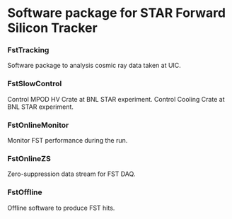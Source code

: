 # Software package for STAR Forward Silicon Tracker

### FstTracking
Software package to analysis cosmic ray data taken at UIC.

### FstSlowControl
Control MPOD HV Crate at BNL STAR experiment.
Control Cooling Crate at BNL STAR experiment.

### FstOnlineMonitor
Monitor FST performance during the run.

### FstOnlineZS
Zero-suppression data stream for FST DAQ.

### FstOffline
Offline software to produce FST hits.
